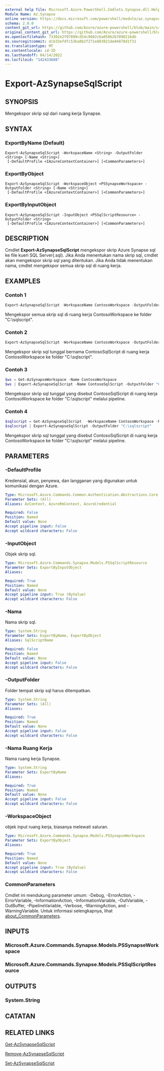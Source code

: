 ```yaml
---
external help file: Microsoft.Azure.PowerShell.Cmdlets.Synapse.dll-Help.xml
Module Name: Az.Synapse
online version: https://docs.microsoft.com/powershell/module/az.synapse/export-azsynapsesqlscript
schema: 2.0.0
content_git_url: https://github.com/Azure/azure-powershell/blob/main/src/Synapse/Synapse/help/Export-AzSynapseSqlScript.md
original_content_git_url: https://github.com/Azure/azure-powershell/blob/main/src/Synapse/Synapse/help/Export-AzSynapseSqlScript.md
ms.openlocfilehash: 73302e2f07899cd54c9682cba050b2b7098216db
ms.sourcegitcommit: dcb33efdfc53ba0b2f271e883021de84878d1f31
ms.translationtype: MT
ms.contentlocale: id-ID
ms.lasthandoff: 04/14/2022
ms.locfileid: "142433608"
---
```

# Export-AzSynapseSqlScript

## SYNOPSIS
Mengekspor skrip sql dari ruang kerja Synapse.

## SYNTAX

### ExportByName (Default)
```
Export-AzSynapseSqlScript -WorkspaceName <String> -OutputFolder <String> [-Name <String>]
 [-DefaultProfile <IAzureContextContainer>] [<CommonParameters>]
```

### ExportByObject
```
Export-AzSynapseSqlScript -WorkspaceObject <PSSynapseWorkspace> -OutputFolder <String> [-Name <String>]
 [-DefaultProfile <IAzureContextContainer>] [<CommonParameters>]
```

### ExportByInputObject
```
Export-AzSynapseSqlScript -InputObject <PSSqlScriptResource> -OutputFolder <String>
 [-DefaultProfile <IAzureContextContainer>] [<CommonParameters>]
```

## DESCRIPTION
Cmdlet **Export-AzSynapseSqlScript** mengekspor skrip Azure Synapse sql ke file kueri SQL Server(.sql). Jika Anda menentukan nama skrip sql, cmdlet akan mengekspor skrip sql yang ditentukan. Jika Anda tidak menentukan nama, cmdlet mengekspor semua skrip sql di ruang kerja.

## EXAMPLES

### Contoh 1
```powershell
Export-AzSynapseSqlScript -WorkspaceName ContosoWorkspace -OutputFolder "C:\sqlscript"
```

Mengekspor semua skrip sql di ruang kerja ContosoWorkspace ke folder "C:\sqlscript".

### Contoh 2
```powershell
Export-AzSynapseSqlScript -WorkspaceName ContosoWorkspace -OutputFolder "C:\sqlscript" -Name "ContosoSqlScript"
```

Mengekspor skrip sql tunggal bernama ContosoSqlScript di ruang kerja ContosoWorkspace ke folder "C:\sqlscript".

### Contoh 3
```powershell
$ws = Get-AzSynapseWorkspace -Name ContosoWorkspace
$ws | Export-AzSynapseSqlScript -Name ContosoSqlScript -OutputFolder "C:\sqlscript"
```

Mengekspor skrip sql tunggal yang disebut ContosoSqlScript di ruang kerja ContosoWorkspace ke folder "C:\sqlscript" melalui pipeline.

### Contoh 4
```powershell
$sqlscript = Get-AzSynapseSqlScript  -WorkspaceName ContosoWorkspace -Name ContosoSqlScript
$sqlscript | Export-AzSynapseSqlScript -OutputFolder "C:\sqlscript"
```

Mengekspor skrip sql tunggal yang disebut ContosoSqlScript di ruang kerja ContosoWorkspace ke folder "C:\sqlscript" melalui pipeline.

## PARAMETERS

### -DefaultProfile
Kredensial, akun, penyewa, dan langganan yang digunakan untuk komunikasi dengan Azure.

```yaml
Type: Microsoft.Azure.Commands.Common.Authentication.Abstractions.Core.IAzureContextContainer
Parameter Sets: (All)
Aliases: AzContext, AzureRmContext, AzureCredential

Required: False
Position: Named
Default value: None
Accept pipeline input: False
Accept wildcard characters: False
```

### -InputObject
Objek skrip sql.

```yaml
Type: Microsoft.Azure.Commands.Synapse.Models.PSSqlScriptResource
Parameter Sets: ExportByInputObject
Aliases:

Required: True
Position: Named
Default value: None
Accept pipeline input: True (ByValue)
Accept wildcard characters: False
```

### -Nama
Nama skrip sql.

```yaml
Type: System.String
Parameter Sets: ExportByName, ExportByObject
Aliases: SqlScriptName

Required: False
Position: Named
Default value: None
Accept pipeline input: False
Accept wildcard characters: False
```

### -OutputFolder
Folder tempat skrip sql harus ditempatkan.

```yaml
Type: System.String
Parameter Sets: (All)
Aliases:

Required: True
Position: Named
Default value: None
Accept pipeline input: False
Accept wildcard characters: False
```

### -Nama Ruang Kerja
Nama ruang kerja Synapse.

```yaml
Type: System.String
Parameter Sets: ExportByName
Aliases:

Required: True
Position: Named
Default value: None
Accept pipeline input: False
Accept wildcard characters: False
```

### -WorkspaceObject
objek input ruang kerja, biasanya melewati saluran.

```yaml
Type: Microsoft.Azure.Commands.Synapse.Models.PSSynapseWorkspace
Parameter Sets: ExportByObject
Aliases:

Required: True
Position: Named
Default value: None
Accept pipeline input: True (ByValue)
Accept wildcard characters: False
```

### CommonParameters
Cmdlet ini mendukung parameter umum: -Debug, -ErrorAction, -ErrorVariable, -InformationAction, -InformationVariable, -OutVariable, -OutBuffer, -PipelineVariable, -Verbose, -WarningAction, and -WarningVariable. Untuk informasi selengkapnya, lihat [about_CommonParameters](http://go.microsoft.com/fwlink/?LinkID=113216).

## INPUTS

### Microsoft.Azure.Commands.Synapse.Models.PSSynapseWorkspace

### Microsoft.Azure.Commands.Synapse.Models.PSSqlScriptResource

## OUTPUTS

### System.String

## CATATAN

## RELATED LINKS

[Get-AzSynapseSqlScript](./Get-AzSynapseSqlScript.md)

[Remove-AzSynapseSqlScript](./Remove-AzSynapseSqlScript.md)

[Set-AzSynapseSqlScript](./Set-AzSynapseSqlScript.md)